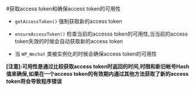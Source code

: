 #获取access token和确保access token的可用性


* ``` getAccessToken() ``` 强制获取新的access token

* ``` ensureAccessToken() ``` 检查当前的accesss token的可用性,当当前的access token失效的时候会自动获取新的access token

* 当 ``` WP_Wechat ``` 类被实例化的时候会确保access token的可用性

__[注意]:可用性是通过比较获取access token时返回的时间,时限和新旧帐号Hash值来确保,如果在一个access token的有效期内通过其他方法获取了新的access token将会导致程序错误__

